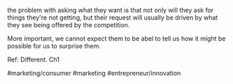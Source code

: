 the problem with asking what they want is that not only will they ask for things they're not getting, but their request will usually be driven by what they see being offered by the competition.

More important, we cannot expect them to be abel to tell us how it might be possible for us to surprise them.

Ref: Different. Ch1

#marketing/consumer
#marketing #entrepreneur/innovation 